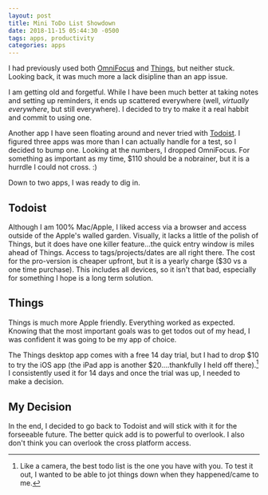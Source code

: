 ```yaml
---
layout: post
title: Mini ToDo List Showdown
date: 2018-11-15 05:44:30 -0500
tags: apps, productivity
categories: apps
---
```


I had previously used both [OmniFocus](https://www.omnigroup.com/omnifocus/) and [Things](https://culturedcode.com/things/), but neither stuck. Looking back, it was much more a lack disipline than an app issue.

I am getting old and forgetful. While I have been much better at taking notes and setting up reminders, it ends up scattered everywhere (well, _virtually everywhere_, but still everywhere). I decided to try to make it a real habbit and commit to using one.

Another app I have seen floating around and never tried with [Todoist](https://todoist.com). I figured three apps was more than I can actually handle for a test, so I decided to bump one. Looking at the numbers, I dropped OmniFocus. For something as important as my time, $110 should be a nobrainer, but it is a hurrdle I could not cross. :)

Down to two apps, I was ready to dig in.

## Todoist

Although I am 100% Mac/Apple, I liked access via a browser and access outside of the Apple's walled garden. Visually, it lacks a little of the polish of Things, but it does have one killer feature...the quick entry window is miles ahead of Things. Access to tags/projects/dates are all right there. The cost for the pro-version is cheaper upfront, but it is a yearly charge ($30 vs a one time purchase). This includes all devices, so it isn't that bad, especially for something I hope is a long term solution.

## Things

Things is much more Apple friendly.  Everything worked as expected. Knowing that the most important goals was to get todos out of my head, I was confident it was going to be my app of choice.

The Things desktop app comes with a free 14 day trial, but I had to drop $10 to try the iOS app (the iPad app is another $20....thankfully I held off there).[^1] I consistently used it for 14 days and once the trial was up, I needed to make a decision.

## My Decision

In the end, I decided to go back to Todoist and will stick with it for the forseeable future. The better quick add is to powerful to overlook. I also don't think you can overlook the cross platform access.

[^1]: Like a camera, the best todo list is the one you have with you. To test it out, I wanted to be able to jot things down when they happened/came to me.
